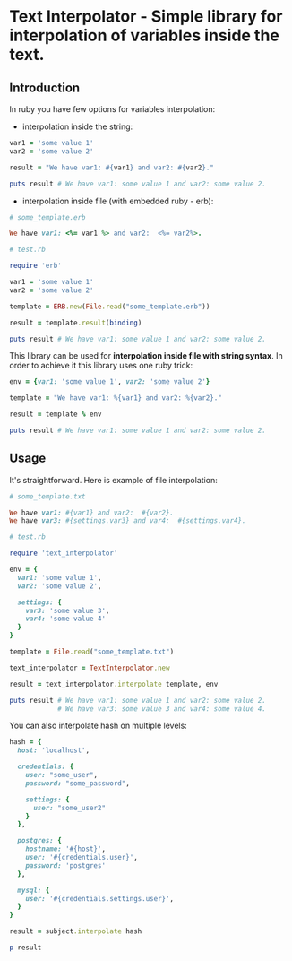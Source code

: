 # Text Interpolator - Simple library for interpolation of variables inside the text.

## Introduction

In ruby you have few options for variables interpolation:

- interpolation inside the string:

```ruby
var1 = 'some value 1'
var2 = 'some value 2'

result = "We have var1: #{var1} and var2: #{var2}."

puts result # We have var1: some value 1 and var2: some value 2.
```

- interpolation inside file (with embedded ruby -  erb):

```ruby
# some_template.erb

We have var1: <%= var1 %> and var2:  <%= var2%>.
```

```ruby
# test.rb

require 'erb'

var1 = 'some value 1'
var2 = 'some value 2'

template = ERB.new(File.read("some_template.erb"))

result = template.result(binding)

puts result # We have var1: some value 1 and var2: some value 2.
```

This library can be used for **interpolation inside file with string syntax**. In order to
achieve it this library uses one ruby trick:

```ruby
env = {var1: 'some value 1', var2: 'some value 2'}

template = "We have var1: %{var1} and var2: %{var2}."

result = template % env

puts result # We have var1: some value 1 and var2: some value 2.
```

## Usage

It's straightforward. Here is example of file interpolation:

```ruby
# some_template.txt

We have var1: #{var1} and var2:  #{var2}.
We have var3: #{settings.var3} and var4:  #{settings.var4}.
```

```ruby
# test.rb

require 'text_interpolator'

env = {
  var1: 'some value 1',
  var2: 'some value 2',

  settings: {
    var3: 'some value 3',
    var4: 'some value 4'
  }
}

template = File.read("some_template.txt")

text_interpolator = TextInterpolator.new

result = text_interpolator.interpolate template, env

puts result # We have var1: some value 1 and var2: some value 2.
            # We have var3: some value 3 and var4: some value 4.
```

You can also interpolate hash on multiple levels:
      
```ruby
hash = {
  host: 'localhost',

  credentials: {
    user: "some_user",
    password: "some_password",

    settings: {
      user: "some_user2"
    }
  },

  postgres: {
    hostname: '#{host}',
    user: '#{credentials.user}',
    password: 'postgres'
  },

  mysql: {
    user: '#{credentials.settings.user}',
  }
}

result = subject.interpolate hash

p result
```
